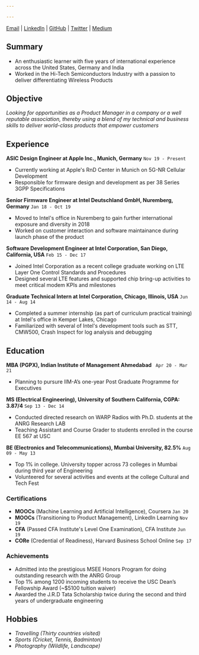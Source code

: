 ```yaml
---

---
```

<div id="webaddress">
<a href="krupeshved@gmail.com">Email</a>
| <a href="https://www.linkedin.com/in/krupeshved/">LinkedIn</a>
  | <a href="https://www.github.com/krupeshrved">GitHub</a>
    | <a href="https://twitter.com/krupesh_ved">Twitter</a>
      | <a href="https://medium.com/@krupeshved_89295">Medium</a>
</div>

## Summary

- An enthusiastic learner with five years of international experience across the United States, Germany and India
- Worked in the Hi-Tech Semiconductors Industry with a passion to deliver differentiating Wireless Products

## Objective

*Looking for opportunities as a Product Manager in a company or a well reputable association, thereby using a blend of my technical and business skills to deliver world-class products that empower customers*

## Experience

  __ASIC Design Engineer at Apple Inc., Munich, Germany__ `Nov 19 - Present`
  - Currently working at Apple's RnD Center in Munich on 5G-NR Cellular Development
  - Responsible for firmware design and development as per 38 Series 3GPP Specifications
 
  __Senior Firmware Engineer at Intel Deutschland GmbH, Nuremberg, Germany__  `Jan 18 - Oct 19`
  - Moved to Intel's office in Nuremberg to gain further international exposure and diversity in 2018
  - Worked on customer interaction and software maintainance during launch phase of the product
  
  __Software Development Engineer at Intel Corporation, San Diego, California, USA__ `Feb 15 - Dec 17`
  - Joined Intel Corporation as a recent college graduate working on LTE Layer One Control Standards and Procedures
  - Designed several LTE features and supported chip bring-up activities to meet critical modem KPIs and milestones
  
  __Graduate Technical Intern at Intel Corporation, Chicago, Illinois, USA__ `Jun 14 - Aug 14`
  - Completed a summer internship (as part of curriculum practical training) at Intel's office in Kemper Lakes, Chicago 
  - Familiarized with several of Intel's development tools such as STT, CMW500, Crash Inspect for log analysis and debugging
  
## Education

  __MBA (PGPX), Indian Institute of Management Ahmedabad__ ` Apr 20 - Mar 21`
  - Planning to pursure IIM-A’s one-year Post Graduate Programme for Executives
 
  __MS (Electrical Engineering), University of Southern California, CGPA: 3.87/4__  `Sep 13 - Dec 14`
  - Conducted directed research on WARP Radios with Ph.D. students at the ANRG Research LAB
  - Teaching Assistant and Course Grader to students enrolled in the course EE 567 at USC
 
  __BE (Electronics and Telecommunications), Mumbai University, 82.5%__ `Aug 09 - May 13`
  - Top 1% in college. University topper across 73 colleges in Mumbai during third year of Engineering
  - Volunteered for several activities and events at the college Cultural and Tech Fest 
  
  ### Certifications
  
  - __MOOCs__ (Machine Learning and Artificial Intelligence), Coursera `Jan 20` 
  - __MOOCs__ (Transitioning to Product Management), LinkedIn Learning `Nov 19`
  - __CFA__ (Passed CFA Institute's Level One Examination), CFA Institute `Jun 19`  
  - __CORe__ (Credential of Readiness), Harvard Business School Online `Sep 17`
  
  
  ### Achievements
  
  - Admitted into the prestigious MSEE Honors Program for doing outstanding research with the ANRG Group
  - Top 1% among 1200 incoming students to receive the USC Dean’s Fellowship Award (~$5100 tuition waiver)
  - Awarded the J.R.D Tata Scholarship twice during the second and third years of undergraduate engineering
  
 
## Hobbies

- *Travelling (Thirty countries visited)*
- *Sports (Cricket, Tennis, Badminton)*
- *Photography (Wildlife, Landscape)*

<!-- ### Footer

Last updated: Feb 2020 -->


